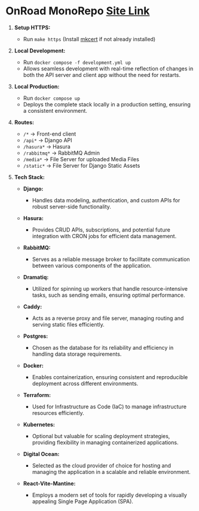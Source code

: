 # OnRoad MonoRepo [Site Link](https://onroad.one)

1. **Setup HTTPS:**

   - Run `make https` (Install [mkcert](https://github.com/FiloSottile/mkcert) if not already installed)

2. **Local Development:**

   - Run `docker compose -f development.yml up`
   - Allows seamless development with real-time reflection of changes in both the API server and client app without the need for restarts.

3. **Local Production:**

   - Run `docker compose up`
   - Deploys the complete stack locally in a production setting, ensuring a consistent environment.

4. **Routes:**

   - `/*` → Front-end client
   - `/api*` → Django API
   - `/hasura*` → Hasura
   - `/rabbitmq*` → RabbitMQ Admin
   - `/media*` → File Server for uploaded Media Files
   - `/static*` → File Server for Django Static Assets

5. **Tech Stack:**

   - **Django:**

     - Handles data modeling, authentication, and custom APIs for robust server-side functionality.

   - **Hasura:**

     - Provides CRUD APIs, subscriptions, and potential future integration with CRON jobs for efficient data management.

   - **RabbitMQ:**

     - Serves as a reliable message broker to facilitate communication between various components of the application.

   - **Dramatiq:**

     - Utilized for spinning up workers that handle resource-intensive tasks, such as sending emails, ensuring optimal performance.

   - **Caddy:**

     - Acts as a reverse proxy and file server, managing routing and serving static files efficiently.

   - **Postgres:**

     - Chosen as the database for its reliability and efficiency in handling data storage requirements.

   - **Docker:**

     - Enables containerization, ensuring consistent and reproducible deployment across different environments.

   - **Terraform:**

     - Used for Infrastructure as Code (IaC) to manage infrastructure resources efficiently.

   - **Kubernetes:**

     - Optional but valuable for scaling deployment strategies, providing flexibility in managing containerized applications.

   - **Digital Ocean:**

     - Selected as the cloud provider of choice for hosting and managing the application in a scalable and reliable environment.

   - **React-Vite-Mantine:**
     - Employs a modern set of tools for rapidly developing a visually appealing Single Page Application (SPA).

